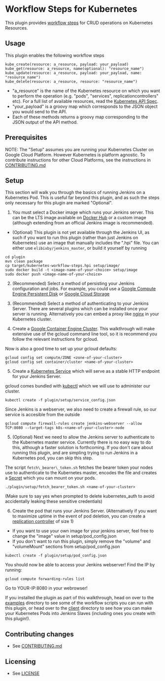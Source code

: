 # Workflow Steps for Kubernetes

This plugin provides [workflow steps](https://github.com/jenkinsci/workflow-plugin/) for CRUD operations on Kubernetes Resources.

## Usage

This plugin enables the following workflow steps

```
kube_create(resource: a_resource, payload: your_payload)
kube_get(resource: a_resource, name(optional): "resource_name")
kube_update(resource: a_resource, payload: your_payload, name: "resource_name")
kube_delete(resource: a_resource, resource: "resource_name")
```

* "a\_resource" is the name of the Kubernetes resource on which you want to perform the operation (e.g. "pods", "services", replicationcontrollers" etc). For a full list of available resources, read the [Kubernetes API Spec](http://kubernetes.io/third_party/swagger-ui/#!/v1beta3/).
* "your\_payload" is a groovy map which corresponds to the JSON object you would send to the API.
* Each of these methods returns a groovy map corresponding to the JSON output of the API method.

## Prerequisites

NOTE: The "Setup" assumes you are running your Kubernetes Cluster on Google Cloud Platform. However Kubernetes is platform agnostic. To contribute instructions for other Cloud Platforms, see the instructions in [CONTRIBUTING.md](CONTRIBUTING.md)

## Setup

This section will walk you through the basics of running Jenkins on a Kubernetes Pod. This is useful far beyond this plugin, and as such the steps only necessary for this plugin are marked "Optional".

1. You must select a Docker image which runs your Jenkins server. This can be the LTS image available on [Docker Hub](https://registry.hub.docker.com/_/jenkins/) or a custom image (although extending from an official Jenkins image is recommended).

* (Optional) This plugin is not yet available through the Jenkins UI, as such if you want to run this plugin (rather than just Jenkins on Kubernetes) use an image that manually includes the ".hpi" file. You can either use `elibixby/jenkins_master`, or build it yourself by running

```
cd plugin
mvn clean package
cp target/kubernetes-workflow-steps.hpi setup/image/
sudo docker build -t <image-name-of-your-choice> setup/image
sudo docker push <image-name-of-your-choice>
```
2. (Recommended) Select a method of persisting your Jenkins configuration and jobs. For example, you could use a [Google Compute Engine Persistent Disk]() or [Google Cloud Storage]()

3. (Recommended) Select a method of authenticating to your Jenkins Server. There are several plugins which can be installed once your server is running. Alternatively you can embed a proxy like [nginx]() in your Kubernetes cluster.

4. Create a [Google Container Engine Cluster](https://cloud.google.com/container-engine/docs/clusters/operations#before_you_begin). This walkthrough will make extensive use of the gcloud command line tool, so it is recommend you follow the relevant instructions for gcloud.

Now is also a good time to set up your gcloud defaults:

```
gcloud config set compute/ZONE <zone-of-your-cluster>
gcloud config set container/cluster <name-of-your-cluster>
```

5. Create a [Kubernetes Service](https://github.com/GoogleCloudPlatform/kubernetes/blob/master/docs/services.md) which will serve as a stable HTTP endpoint for your Jenkins Server.

gcloud comes bundled with [kubectl](https://github.com/GoogleCloudPlatform/kubernetes/blob/master/docs/kubectl.md) which we will use to administer our cluster.

```
kubectl create -f plugin/setup/service_config.json
```

Since Jenkins is a webserver, we also need to create a firewall rule, so our service is accesible from the outside
```
gcloud compute firewall-rules create jenkins-webserver --allow TCP:8080 --target-tags k8s-<name-of-your-cluster>-node
```


5. (Optional) Next we need to allow the Jenkins server to authenticate to the Kubernetes master service. Currently there is no easy way to do this, although a faster solution is forthcoming. If you don't care about running this plugin, and are simpling trying to run Jenkins in a Kubernetes pod, you can skip this step.

The script `fetch\_bearer\_token.sh` fetches the bearer token your nodes use to authenticate to the Kubernetes master, encodes the file and creates a [Secret](https://github.com/GoogleCloudPlatform/kubernetes/blob/master/docs/secrets.md) which you can mount on your pods.

```
./plugin/setup/fetch_bearer_token.sh <name-of-your-cluster>
```
(Make sure to say yes when prompted to delete kubernetes\_auth to avoid accidentally leaking these sensitive credentials)


6. Create the pod that runs your Jenkins Server. (Alternatively if you want to maximize uptime in the event of pod deletion, you can create a [replication controller](https://github.com/GoogleCloudPlatform/kubernetes/blob/master/docs/replication-controller.md) of size 1)

* If you want to use your own image for your jenkins server, feel free to change the "image" value in setup/pod\_config.json
* If you don't want to run this plugin, simply remove the "volume" and "volumeMount" sections from setup/pod\_config.json

```
kubectl create -f plugin/setup/pod_config.json
```

You should now be able to access your Jenkins webserver! Find the IP by running:

```
gcloud compute forwarding-rules list
```

Go to YOUR-IP:8080 in your webrowser!

If you installed the plugin as part of this walkthrough, head on over to the [examples](plugin/examples) directory to see some of the workflow scripts you can run with this plugin, or head over to the [client](client/) directory to see how you can make your Kubernetes Pods into Jenkins Slaves (including ones you create with this plugin!).


## Contributing changes

* See [CONTRIBUTING.md](CONTRIBUTING.md)


## Licensing

* See [LICENSE](LICENSE)
